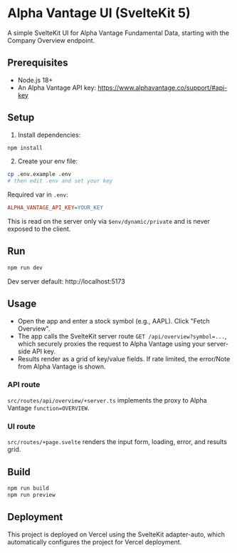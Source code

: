 # Alpha Vantage UI (SvelteKit 5)

A simple SvelteKit UI for Alpha Vantage Fundamental Data, starting with the Company Overview endpoint.

## Prerequisites

- Node.js 18+
- An Alpha Vantage API key: https://www.alphavantage.co/support/#api-key

## Setup

1. Install dependencies:

```sh
npm install
```

2. Create your env file:

```sh
cp .env.example .env
# then edit .env and set your key
```

Required var in `.env`:

```ini
ALPHA_VANTAGE_API_KEY=YOUR_KEY
```

This is read on the server only via `$env/dynamic/private` and is never exposed to the client.

## Run

```sh
npm run dev
```

Dev server default: http://localhost:5173

## Usage

- Open the app and enter a stock symbol (e.g., AAPL). Click "Fetch Overview".
- The app calls the SvelteKit server route `GET /api/overview?symbol=...`, which securely proxies the request to Alpha Vantage using your server-side API key.
- Results render as a grid of key/value fields. If rate limited, the error/Note from Alpha Vantage is shown.

### API route

`src/routes/api/overview/+server.ts` implements the proxy to Alpha Vantage `function=OVERVIEW`.

### UI route

`src/routes/+page.svelte` renders the input form, loading, error, and results grid.

## Build

```sh
npm run build
npm run preview
```

## Deployment

This project is deployed on Vercel using the SvelteKit adapter-auto, which automatically configures the project for Vercel deployment.
